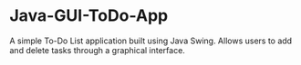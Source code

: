 # Java-GUI-ToDo-App
A simple To-Do List application built using Java Swing. Allows users to add and delete tasks through a graphical interface.
